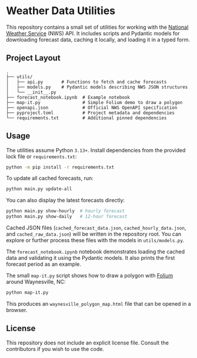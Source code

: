 # Weather Data Utilities

This repository contains a small set of utilities for working with the [National Weather Service](https://weather.gov) (NWS) API. It includes scripts and Pydantic models for downloading forecast data, caching it locally, and loading it in a typed form.

## Project Layout

```
.
├── utils/
│   ├── api.py       # Functions to fetch and cache forecasts
│   ├── models.py    # Pydantic models describing NWS JSON structures
│   └── __init__.py
├── forecast_notebook.ipynb  # Example notebook
├── map-it.py                # Simple Folium demo to draw a polygon
├── openapi.json             # Official NWS OpenAPI specification
├── pyproject.toml           # Project metadata and dependencies
└── requirements.txt         # Additional pinned dependencies
```

## Usage

The utilities assume Python `3.13+`. Install dependencies from the provided lock file or `requirements.txt`:

```bash
python -m pip install -r requirements.txt
```

To update all cached forecasts, run:

```bash
python main.py update-all
```

You can also display the latest forecasts directly:

```bash
python main.py show-hourly  # hourly forecast
python main.py show-daily   # 12-hour forecast
```

Cached JSON files (`cached_forecast_data.json`, `cached_hourly_data.json`, and `cached_raw_data.json`) will be written in the repository root. You can explore or further process these files with the models in `utils/models.py`.

The `forecast_notebook.ipynb` notebook demonstrates loading the cached data and validating it using the Pydantic models. It also prints the first forecast period as an example.

The small `map-it.py` script shows how to draw a polygon with [Folium](https://python-visualization.github.io/folium/) around Waynesville, NC:

```bash
python map-it.py
```

This produces an `waynesville_polygon_map.html` file that can be opened in a browser.

## License

This repository does not include an explicit license file. Consult the contributors if you wish to use the code.

